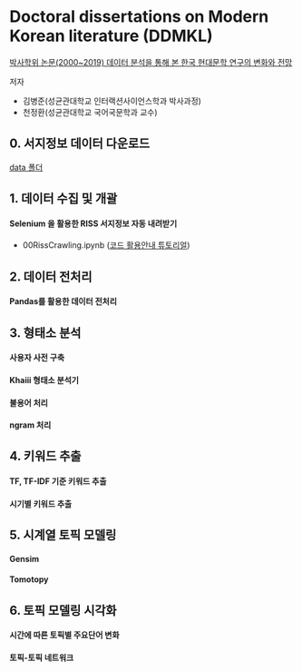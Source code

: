 # Doctoral dissertations on Modern Korean literature (DDMKL)
[박사학위 논문(2000~2019) 데이터 분석을 통해 본 한국 현대문학 연구의 변화와 전망](https://www.kci.go.kr/kciportal/ci/sereArticleSearch/ciSereArtiView.kci?sereArticleSearchBean.artiId=ART002647202)

저자
* 김병준(성균관대학교 인터랙션사이언스학과 박사과정)
* 천정환(성균관대학교 국어국문학과 교수)

## 0. 서지정보 데이터 다운로드
[data 폴더](https://github.com/ByungjunKim/DDMKL/tree/main/data)

## 1. 데이터 수집 및 개괄
#### Selenium 을 활용한 RISS 서지정보 자동 내려받기
* 00RissCrawling.ipynb ([코드 활용안내 튜토리얼](https://youtu.be/3A7EKg9XyMU))

## 2. 데이터 전처리
#### Pandas를 활용한 데이터 전처리

## 3. 형태소 분석
#### 사용자 사전 구축
#### Khaiii 형태소 분석기
#### 불용어 처리
#### ngram 처리

## 4. 키워드 추출
#### TF, TF-IDF 기준 키워드 추출
#### 시기별 키워드 추출

## 5. 시계열 토픽 모델링
#### Gensim
#### Tomotopy

## 6. 토픽 모델링 시각화
#### 시간에 따른 토픽별 주요단어 변화
#### 토픽-토픽 네트워크
